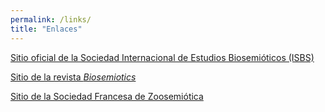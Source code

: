 ```yaml
---
permalink: /links/
title: "Enlaces"
---
```


<a href="https://www.biosemiotics.org">Sitio oficial de la Sociedad Internacional de Estudios Biosemióticos (ISBS)</a>

<a href="https://www.springer.com/journal/12304">Sitio de la revista _Biosemiotics_</a>

<a href="https://societefrancaisedezoosemiotique.fr/"> Sitio de la Sociedad Francesa de Zoosemiótica</a>
